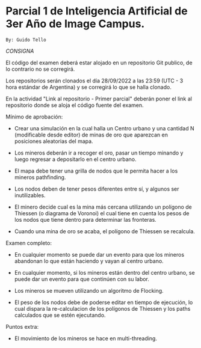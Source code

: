 # Parcial 1 de Inteligencia Artificial de 3er Año de Image Campus.

	By: Guido Tello


*CONSIGNA*

El código del examen deberá estar alojado en un repositorio Git publico, de lo contrario no se corregirá.

Los repositorios serán clonados el día 28/09/2022 a las 23:59 (UTC - 3 hora estándar de Argentina) y se corregirá lo que se halla clonado.

En la actividad "Link al repositorio - Primer parcial" deberán poner el link al repositorio donde se aloja el código fuente del examen.


Mínimo de aprobación:

- Crear una simulación en la cual halla un Centro urbano y una cantidad N (modificable desde editor) de minas de oro que aparezcan en posiciones aleatorias del mapa.

- Los mineros deberán ir a recoger el oro, pasar un tiempo minando y luego regresar a depositarlo en el centro urbano.

- El mapa debe tener una grilla de nodos que le permita hacer a los mineros pathfinding.

- Los nodos deben de tener pesos diferentes entre sí, y algunos ser inutilizables.

- El minero decide cual es la mina más cercana utilizando un polígono de Thiessen (o diagrama de Voronoi) el cual tiene en cuenta los pesos de los nodos que tiene dentro para determinar las fronteras.

- Cuando una mina de oro se acaba, el polígono de Thiessen se recalcula.



Examen completo:

- En cualquier momento se puede dar un evento para que los mineros abandonan lo que están haciendo y vayan al centro urbano.

- En cualquier momento, si los mineros están dentro del centro urbano, se puede dar un evento para que continúen con su labor.

- Los mineros se mueven utilizando un algoritmo de Flocking.

- El peso de los nodos debe de poderse editar en tiempo de ejecución, lo cual dispara la re-calculacion de los polígonos de Thiessen y los paths calculados que se estén ejecutando.



Puntos extra:

- El movimiento de los mineros se hace en multi-threading.

